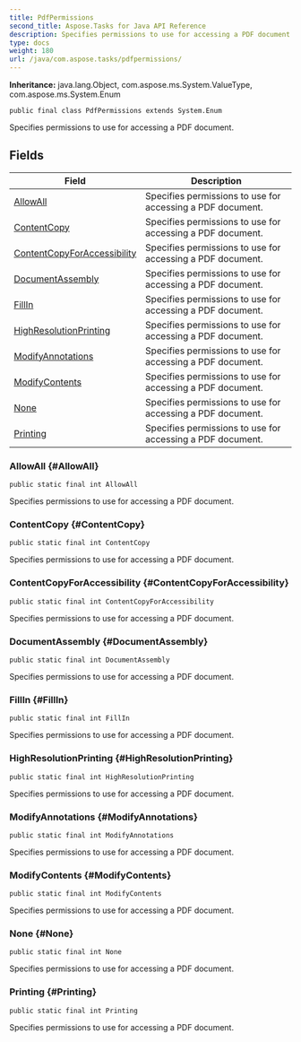 ```yaml
---
title: PdfPermissions
second_title: Aspose.Tasks for Java API Reference
description: Specifies permissions to use for accessing a PDF document.
type: docs
weight: 180
url: /java/com.aspose.tasks/pdfpermissions/
---
```


**Inheritance:**
java.lang.Object, com.aspose.ms.System.ValueType, com.aspose.ms.System.Enum
```
public final class PdfPermissions extends System.Enum
```

Specifies permissions to use for accessing a PDF document.
## Fields

| Field | Description |
| --- | --- |
| [AllowAll](#AllowAll) | Specifies permissions to use for accessing a PDF document. |
| [ContentCopy](#ContentCopy) | Specifies permissions to use for accessing a PDF document. |
| [ContentCopyForAccessibility](#ContentCopyForAccessibility) | Specifies permissions to use for accessing a PDF document. |
| [DocumentAssembly](#DocumentAssembly) | Specifies permissions to use for accessing a PDF document. |
| [FillIn](#FillIn) | Specifies permissions to use for accessing a PDF document. |
| [HighResolutionPrinting](#HighResolutionPrinting) | Specifies permissions to use for accessing a PDF document. |
| [ModifyAnnotations](#ModifyAnnotations) | Specifies permissions to use for accessing a PDF document. |
| [ModifyContents](#ModifyContents) | Specifies permissions to use for accessing a PDF document. |
| [None](#None) | Specifies permissions to use for accessing a PDF document. |
| [Printing](#Printing) | Specifies permissions to use for accessing a PDF document. |
### AllowAll {#AllowAll}
```
public static final int AllowAll
```


Specifies permissions to use for accessing a PDF document.

### ContentCopy {#ContentCopy}
```
public static final int ContentCopy
```


Specifies permissions to use for accessing a PDF document.

### ContentCopyForAccessibility {#ContentCopyForAccessibility}
```
public static final int ContentCopyForAccessibility
```


Specifies permissions to use for accessing a PDF document.

### DocumentAssembly {#DocumentAssembly}
```
public static final int DocumentAssembly
```


Specifies permissions to use for accessing a PDF document.

### FillIn {#FillIn}
```
public static final int FillIn
```


Specifies permissions to use for accessing a PDF document.

### HighResolutionPrinting {#HighResolutionPrinting}
```
public static final int HighResolutionPrinting
```


Specifies permissions to use for accessing a PDF document.

### ModifyAnnotations {#ModifyAnnotations}
```
public static final int ModifyAnnotations
```


Specifies permissions to use for accessing a PDF document.

### ModifyContents {#ModifyContents}
```
public static final int ModifyContents
```


Specifies permissions to use for accessing a PDF document.

### None {#None}
```
public static final int None
```


Specifies permissions to use for accessing a PDF document.

### Printing {#Printing}
```
public static final int Printing
```


Specifies permissions to use for accessing a PDF document.

